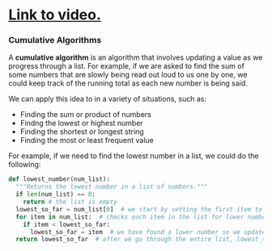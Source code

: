 # [Link to video.](https://www.youtube.com/watch?v=9iagTgW0qyw&list=PLVD25niNi0Bm4sxSLHOMjqB7ZTPb7Bjxf&index=3)

### Cumulative Algorithms

A **cumulative algorithm** is an algorithm that involves updating a value as we progress through a list. For example, if we are asked to find the sum of some numbers that are slowly being read out loud to us one by one, we could keep track of the running total as each new number is being said.

We can apply this idea to in a variety of situations, such as:
* Finding the sum or product of numbers
* Findng the lowest or highest number
* Finding the shortest or longest string
* Finding the most or least frequent value

For example, if we need to find the lowest number in a list, we could do the following:

```python
def lowest_number(num_list):
  """Returns the lowest number in a list of numbers."""
  if len(num_list) == 0:
    return # the list is empty
  lowest_so_far = num_list[0]  # we start by setting the first item to be the lowest
  for item in num_list:  # checks each item in the list for lower numbers
    if item < lowest_so_far:
      lowest_so_far = item  # we have found a lower number so we update lowest_so_far
  return lowest_so_far  # after we go through the entire list, lowest_so_far will be the lowest number
```
